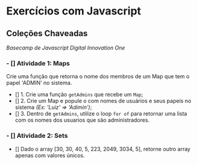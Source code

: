 # Exercícios com Javascript

## Coleções Chaveadas
_Basecamp de Javascript Digital Innovation One_

### - [] Atividade 1: Maps

Crie uma função que retorna o nome dos membros de um Map que tem o papel 'ADMIN' no sistema.

- [] 1. Crie uma função ```getAdmins``` que recebe um ```Map```;
- [] 2. Crie um Map e popule o com nomes de usuários e seus papeis no sistema _(Ex: 'Luiz' => 'Adimin')_;
- [] 3. Dentro de ```getAdmins```, utilize o loop ```for of``` para retornar uma lista com os nomes dos usuarios que são administradores. 

### - [] Atividade 2: Sets

- [] Dado o array [30, 30, 40, 5, 223, 2049, 3034, 5], retorne outro array apenas com valores únicos.
